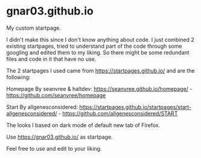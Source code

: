 # gnar03.github.io

My custom startpage.

I didn't make this since I don't know anything about code. I just combined 2 existing startpages, tried to understand part of the code through some googling and edited them to my liking. So there might be some redundant files and code in it that have no use.



The 2 startpages I used came from https://startpages.github.io/ and are the following:

Homepage By seanvree & haltdev: https://seanvree.github.io/homepage/ - https://github.com/seanvree/homepage

Start By allgenesconsidered: https://startpages.github.io/startpages/start-allgenesconsidered/ - https://github.com/allgenesconsidered/START



The looks I based on dark mode of default new tab of Firefox.

Use https://gnar03.github.io/ as startpage.

Feel free to use and edit to your liking.
